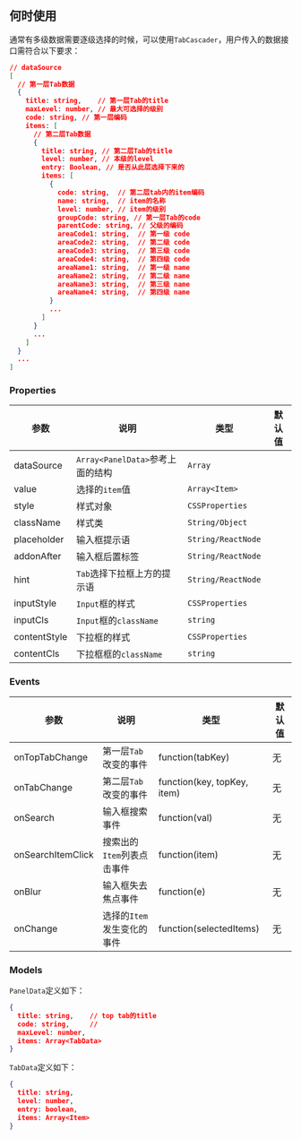 ## 何时使用

通常有多级数据需要逐级选择的时候，可以使用`TabCascader`，用户传入的数据接口需符合以下要求：

```json
// dataSource
[
  // 第一层Tab数据 
  {
    title: string,    // 第一层Tab的title
    maxLevel: number, // 最大可选择的级别
    code: string, // 第一层编码
    items: [
      // 第二层Tab数据
      {
        title: string, // 第二层Tab的title
        level: number, // 本级的level
        entry: Boolean, // 是否从此层选择下来的
        items: [
          {
            code: string,  // 第二层tab内的item编码
            name: string,  // item的名称
            level: number, // item的级别
            groupCode: string, // 第一层Tab的code
            parentCode: string, // 父级的编码
            areaCode1: string,  // 第一级 code
            areaCode2: string,  // 第二级 code
            areaCode3: string,  // 第三级 code
            areaCode4: string,  // 第四级 code
            areaName1: string,  // 第一级 name
            areaName2: string,  // 第二级 name
            areaName3: string,  // 第三级 name
            areaName4: string,  // 第四级 name
          }
          ...
        ]
      }
      ...
    ]
  }
  ...
]
```


### Properties

| 参数         | 说明                             | 类型               | 默认值 |
| ------------ | -------------------------------- | ------------------ | ------ |
| dataSource   | `Array<PanelData>`参考上面的结构 | `Array`            |        |
| value        | 选择的`item`值                   | `Array<Item>`      |        |
| style        | 样式对象                         | `CSSProperties`    |        |
| className    | 样式类                           | `String/Object`    |        |
| placeholder  | 输入框提示语                     | `String/ReactNode` |        |
| addonAfter   | 输入框后置标签                   | `String/ReactNode` |        |
| hint         | `Tab`选择下拉框上方的提示语      | `String/ReactNode` |        |
| inputStyle   | `Input`框的样式                  | `CSSProperties`    |        |
| inputCls     | `Input`框的`className`           | `string`           |        |
| contentStyle | 下拉框的样式                     | `CSSProperties`    |        |
| contentCls   | 下拉框框的`className`            | `string`           |        |


### Events

| 参数              | 说明                       | 类型                        | 默认值 |
| ----------------- | -------------------------- | --------------------------- | ------ |
| onTopTabChange    | 第一层`Tab`改变的事件      | function(tabKey)            | 无     |
| onTabChange       | 第二层`Tab`改变的事件      | function(key, topKey, item) | 无     |
| onSearch          | 输入框搜索事件             | function(val)               | 无     |
| onSearchItemClick | 搜索出的`Item`列表点击事件 | function(item)              | 无     |
| onBlur            | 输入框失去焦点事件         | function(e)                 | 无     |
| onChange          | 选择的`Item`发生变化的事件 | function(selectedItems)     | 无     |


### Models

`PanelData`定义如下：

```json
{
  title: string,    // top tab的title
  code: string,     // 
  maxLevel: number,
  items: Array<TabData>
}
```

`TabData`定义如下：

```json
{
  title: string,
  level: number,
  entry: boolean,
  items: Array<Item>
}
```
